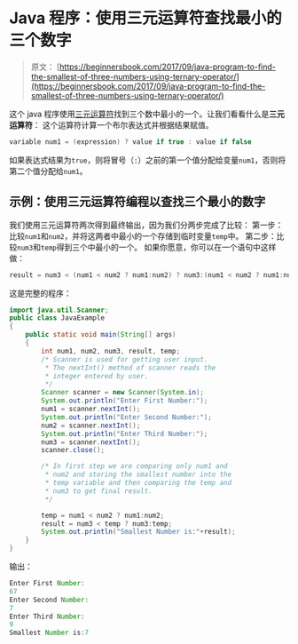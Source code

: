 # Java 程序：使用三元运算符查找最小的三个数字

> 原文： [https://beginnersbook.com/2017/09/java-program-to-find-the-smallest-of-three-numbers-using-ternary-operator/](https://beginnersbook.com/2017/09/java-program-to-find-the-smallest-of-three-numbers-using-ternary-operator/)

这个 java 程序使用[三元运算符](https://beginnersbook.com/2017/08/operators-in-java/)找到三个数中最小的一个。让我们看看什么是**三元运算符**：
这个运算符计算一个布尔表达式并根据结果赋值。

```java
variable num1 = (expression) ? value if true : value if false
```

如果表达式结果为`true`，则将冒号（`:`）之前的第一个值分配给变量`num1`，否则将第二个值分配给`num1`。

## 示例：使用三元运算符编程以查找三个最小的数字

我们使用三元运算符两次得到最终输出，因为我们分两步完成了比较：
第一步：比较`num1`和`num2`，并将这两者中最小的一个存储到临时变量`temp`中。
第二步：比较`num3`和`temp`得到三个中最小的一个。
如果你愿意，你可以在一个语句中这样做：

```java
result = num3 < (num1 < num2 ? num1:num2) ? num3:(num1 < num2 ? num1:num2);

```

这是完整的程序：

```java
import java.util.Scanner;
public class JavaExample 
{
    public static void main(String[] args) 
    {
        int num1, num2, num3, result, temp;
        /* Scanner is used for getting user input. 
         * The nextInt() method of scanner reads the
         * integer entered by user.
         */
        Scanner scanner = new Scanner(System.in);
        System.out.println("Enter First Number:");
        num1 = scanner.nextInt();
        System.out.println("Enter Second Number:");
        num2 = scanner.nextInt();
        System.out.println("Enter Third Number:");
        num3 = scanner.nextInt();
        scanner.close();

        /* In first step we are comparing only num1 and
         * num2 and storing the smallest number into the
         * temp variable and then comparing the temp and
         * num3 to get final result.
         */

        temp = num1 < num2 ? num1:num2;
        result = num3 < temp ? num3:temp;
        System.out.println("Smallest Number is:"+result);
    }
}
```

输出：

```java
Enter First Number:
67
Enter Second Number:
7
Enter Third Number:
9
Smallest Number is:7
```